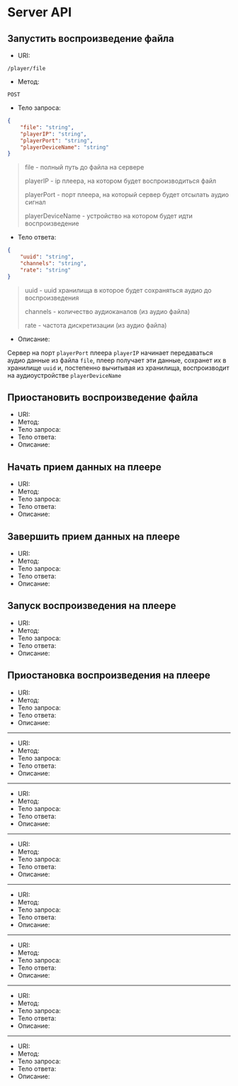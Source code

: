 # Server API

Запустить воспроизведение файла
--
* URI: 
```  
/player/file
```
* Метод: 
```  
POST
```
* Тело запроса:
```json
{
	"file": "string",
	"playerIP": "string",
	"playerPort": "string",
	"playerDeviceName": "string"
}
```
> file - полный путь до файла на сервере
> 
> playerIP - ip плеера, на котором будет воспроизводиться файл
> 
> playerPort - порт плеера, на который сервер будет отсылать аудио сигнал
> 
> playerDeviceName - устройство на котором будет идти воспроизведение

* Тело ответа:
```json
{
	"uuid": "string",
	"channels": "string",
	"rate": "string"
}
```
> uuid - uuid хранилища в которое будет сохраняться аудио до воспроизведения
> 
> channels - количество аудиоканалов (из аудио файла)
> 
> rate - частота дискретизации (из аудио файла)

* Описание:

Сервер на порт `playerPort` плеера `playerIP` начинает передаваться аудио данные из файла `file`, плеер получает эти данные, сохранет их в хранилище `uuid` и, постепенно вычитывая из хранилища, воспроизводит на аудиоустройстве `playerDeviceName`


Приостановить воспроизведение файла
---
* URI:
* Метод:
* Тело запроса:
* Тело ответа:
* Описание:
  
Начать прием данных на плеере
---
* URI:
* Метод:
* Тело запроса:
* Тело ответа:
* Описание:
  
Завершить прием данных на плеере
---
* URI:
* Метод:
* Тело запроса:
* Тело ответа:
* Описание:
  
Запуск воспроизведения на плеере
---
* URI:
* Метод:
* Тело запроса:
* Тело ответа:
* Описание:
  
Приостановка воспроизведения на плеере
---
* URI:
* Метод:
* Тело запроса:
* Тело ответа:
* Описание:

---
* URI:
* Метод:
* Тело запроса:
* Тело ответа:
* Описание:

---
* URI:
* Метод:
* Тело запроса:
* Тело ответа:
* Описание:

---
* URI:
* Метод:
* Тело запроса:
* Тело ответа:
* Описание:

---
* URI:
* Метод:
* Тело запроса:
* Тело ответа:
* Описание:

---
* URI:
* Метод:
* Тело запроса:
* Тело ответа:
* Описание:

---
* URI:
* Метод:
* Тело запроса:
* Тело ответа:
* Описание:

---
* URI:
* Метод:
* Тело запроса:
* Тело ответа:
* Описание:


